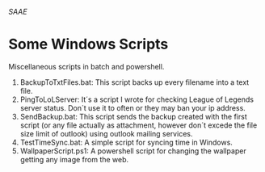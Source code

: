 *SAAE*

# Some Windows Scripts
Miscellaneous scripts in batch and powershell.

1. BackupToTxtFiles.bat: This script backs up every filename into a text file.
2. PingToLoLServer: It´s a script I wrote for checking League of Legends server status. Don´t use it to often or they may ban your ip address.
3. SendBackup.bat: This script sends the backup created with the first script (or any file actually as attachment, however don´t excede the file size limit of outlook) using outlook mailing services.
4. TestTimeSync.bat: A simple script for syncing time in Windows.
5. WallpaperScript.ps1: A powershell script for changing the wallpaper getting any image from the web.
